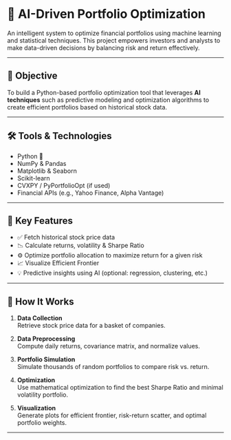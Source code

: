 # 💼 AI-Driven Portfolio Optimization

An intelligent system to optimize financial portfolios using machine learning and statistical techniques. This project empowers investors and analysts to make data-driven decisions by balancing risk and return effectively.

---

## 🎯 Objective

To build a Python-based portfolio optimization tool that leverages **AI techniques** such as predictive modeling and optimization algorithms to create efficient portfolios based on historical stock data.

---

## 🛠️ Tools & Technologies

- Python 🐍
- NumPy & Pandas
- Matplotlib & Seaborn
- Scikit-learn
- CVXPY / PyPortfolioOpt (if used)
- Financial APIs (e.g., Yahoo Finance, Alpha Vantage)

---

## 📌 Key Features

- ✅ Fetch historical stock price data
- 📉 Calculate returns, volatility & Sharpe Ratio
- ⚙️ Optimize portfolio allocation to maximize return for a given risk
- 📈 Visualize Efficient Frontier
- 💡 Predictive insights using AI (optional: regression, clustering, etc.)

---

## 🚀 How It Works

1. **Data Collection**  
   Retrieve stock price data for a basket of companies.

2. **Data Preprocessing**  
   Compute daily returns, covariance matrix, and normalize values.

3. **Portfolio Simulation**  
   Simulate thousands of random portfolios to compare risk vs. return.

4. **Optimization**  
   Use mathematical optimization to find the best Sharpe Ratio and minimal volatility portfolio.

5. **Visualization**  
   Generate plots for efficient frontier, risk-return scatter, and optimal portfolio weights.

---
